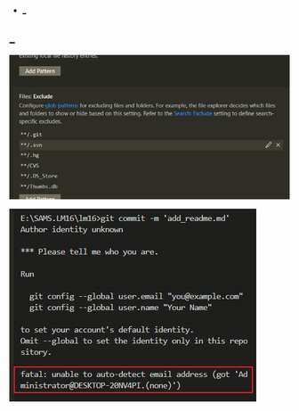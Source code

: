 <!-- TOC -->

- [_](#_)

<!-- /TOC -->

## _

![](2022-05-12-14-08-44.png)

![](2022-05-12-14-10-57.png)